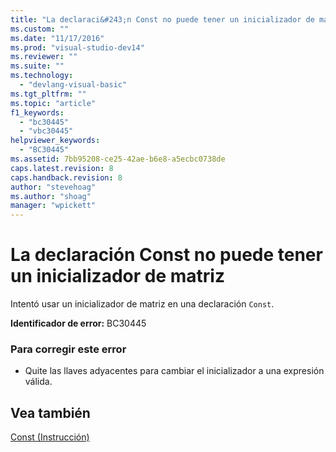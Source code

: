 ```yaml
---
title: "La declaraci&#243;n Const no puede tener un inicializador de matriz | Microsoft Docs"
ms.custom: ""
ms.date: "11/17/2016"
ms.prod: "visual-studio-dev14"
ms.reviewer: ""
ms.suite: ""
ms.technology: 
  - "devlang-visual-basic"
ms.tgt_pltfrm: ""
ms.topic: "article"
f1_keywords: 
  - "bc30445"
  - "vbc30445"
helpviewer_keywords: 
  - "BC30445"
ms.assetid: 7bb95208-ce25-42ae-b6e8-a5ecbc0738de
caps.latest.revision: 8
caps.handback.revision: 8
author: "stevehoag"
ms.author: "shoag"
manager: "wpickett"
---
```

# La declaraci&#243;n Const no puede tener un inicializador de matriz
Intentó usar un inicializador de matriz en una declaración `Const`.  
  
 **Identificador de error:** BC30445  
  
### Para corregir este error  
  
-   Quite las llaves adyacentes para cambiar el inicializador a una expresión válida.  
  
## Vea también  
 [Const \(Instrucción\)](../Topic/Const%20Statement%20\(Visual%20Basic\).md)